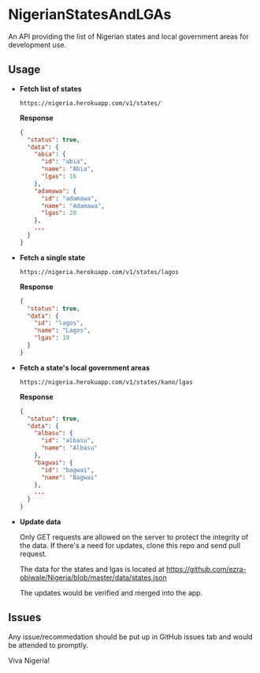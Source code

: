 # NigerianStatesAndLGAs
An API providing the list of Nigerian states and local government areas for development use.

## Usage

- **Fetch list of states**

  ````
  https://nigeria.herokuapp.com/v1/states/
  ````
  **Response**
  ````json
  {
    "status": true,
    "data": {
      "abia": {
        "id": "abia",
        "name": "Abia",
        "lgas": 16
      },
      "adamawa": {
        "id": "adamawa",
        "name": "Adamawa",
        "lgas": 20
      },
      ...
    }
  }
  ````

- **Fetch a single state**

  ````
  https://nigeria.herokuapp.com/v1/states/lagos
  ````
  **Response**
  ````json
  {
    "status": true,
    "data": {
      "id": "lagos",
      "name": "Lagos",
      "lgas": 19
    }
  }
  ````

- **Fetch a state's local government areas**

  ````
  https://nigeria.herokuapp.com/v1/states/kano/lgas
  ````
  **Response**
  ````json
  {
    "status": true,
    "data": {
      "albasu": {
        "id": "albasu",
        "name": "Albasu"
      },
      "bagwai": {
        "id": "bagwai",
        "name": "Bagwai"
      },
      ...
    }
  }
  ````
  
- **Update data**
  
    Only GET requests are allowed on the server to protect the integrity of the data. If there's a need for updates, clone this repo and send pull request.
    
    The data for the states and lgas is located at https://github.com/ezra-obiwale/Nigeria/blob/master/data/states.json
    
    The updates would be verified and merged into the app.
    
## Issues
Any issue/recommedation should be put up in GitHub issues tab and would be attended to promptly.

Viva Nigeria!
  
